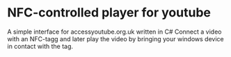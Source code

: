 # NFC-controlled player for youtube

A simple interface for accessyoutube.org.uk written in C#
Connect a video with an NFC-tagg and later play the video by bringing your windows device in contact with the tag.


